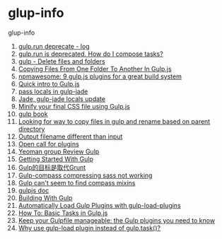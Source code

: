 glup-info
=========

glup-info

1. [gulp.run deprecate - log](https://github.com/gulpjs/gulp/blob/master/CHANGELOG.md#35)
2. [gulp.run is deprecated. How do I compose tasks?](http://stackoverflow.com/questions/21905875/gulp-run-is-deprecated-how-do-i-compose-tasks)
3. [gulp - Delete files and folders](https://github.com/gulpjs/gulp/blob/master/docs/recipes/delete-files-folder.md)
4. [Copying Files From One Folder To Another In Gulp.js](http://ilikekillnerds.com/2014/07/copying-files-from-one-folder-to-another-in-gulp-js/)
5. [npmawesome: 9 gulp.js plugins for a great build system](http://blog.nodejitsu.com/npmawesome-9-gulp-plugins/)
6. [Quick intro to Gulp.js](https://www.codefellows.org/blog/quick-intro-to-gulp-js)
7. [pass locals in gulp-jade](https://github.com/phated/gulp-jade/issues/9)
8. [Jade, gulp-jade locals update](http://stackoverflow.com/questions/24258840/jade-gulp-jade-locals-update)
9. [Minify your final CSS file using Gulp.js](http://alfanso.com/minify-your-final-css-file-using-gulp-js/)
10. [gulp book](http://david.nowinsky.net/gulp-book/)
11. [Looking for way to copy files in gulp and rename based on parent directory](http://stackoverflow.com/questions/21224252/looking-for-way-to-copy-files-in-gulp-and-rename-based-on-parent-directory)
12. [Output filename different than input](https://github.com/gulpjs/gulp/issues/34)
13. [Open call for plugins](https://github.com/gulpjs/gulp/issues/37)
14. [Yeoman group Review Gulp](https://github.com/yeoman/yeoman/issues/1232)
15. [Getting Started With Gulp](http://travismaynard.com/writing/getting-started-with-gulp)
16. [Gulp的目标是取代Grunt](http://www.infoq.com/cn/news/2014/02/gulp)
17. [Gulp-compass compressing sass not working](http://stackoverflow.com/questions/25808128/gulp-compass-compressing-sass-not-working)
18. [Gulp can't seem to find compass mixins](http://stackoverflow.com/questions/24745932/gulp-cant-seem-to-find-compass-mixins)
19. [gulpjs doc](https://github.com/gulpjs/gulp/blob/master/docs/API.md#async-task-support)
20. [Building With Gulp](http://www.smashingmagazine.com/2014/06/11/building-with-gulp/)
21. [Automatically Load Gulp Plugins with gulp-load-plugins](http://andy-carter.com/blog/automatically-load-gulp-plugins-with-gulp-load-plugins)
22. [How To: Basic Tasks in Gulp.js](http://ilikekillnerds.com/2014/07/how-to-basic-tasks-in-gulp-js/)
23. [Keep your Gulpfile manageable: the Gulp plugins you need to know](http://pem-musing.blogspot.hk/2014/02/keep-your-gulpfile-manageable-gulp.html)
24. [Why use gulp-load plugin instead of gulp.task()?](http://stackoverflow.com/questions/23502772/why-use-gulp-load-plugin-instead-of-gulp-task)
